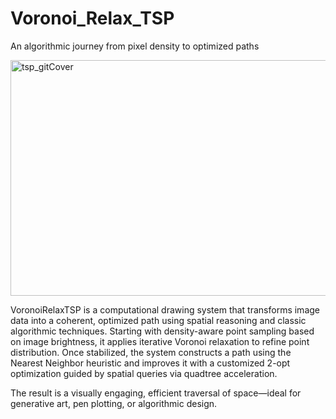 # Voronoi_Relax_TSP
An algorithmic journey from pixel density to optimized paths

<img width="755" height="377" alt="tsp_gitCover" src="https://github.com/user-attachments/assets/e82ca20b-5e46-4d0e-bbe4-94ad596fe04c" />

VoronoiRelaxTSP is a computational drawing system that transforms image data into a coherent, optimized path using spatial reasoning and classic algorithmic techniques. Starting with density-aware point sampling based on image brightness, it applies iterative Voronoi relaxation to refine point distribution. Once stabilized, the system constructs a path using the Nearest Neighbor heuristic and improves it with a customized 2-opt optimization guided by spatial queries via quadtree acceleration.

The result is a visually engaging, efficient traversal of space—ideal for generative art, pen plotting, or algorithmic design.
